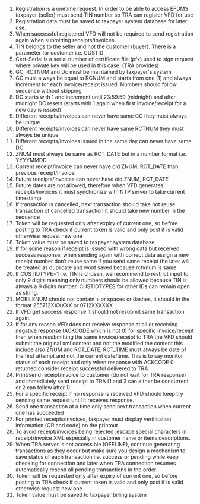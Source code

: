 1. Registration is a onetime request. In order to be able to access EFDMS taxpayer (seller)
   must send TIN number so TRA can register VFD for use
2. Registration data must be saved to taxpayer system database for later use.
3. When successful registered VFD will not be required to send registration again when
   submitting receipts/invoices.
4. TIN belongs to the seller and not the customer (buyer). There is a parameter for customer
   i.e. CUSTID
5. Cert-Serial is a serial number of certificate file (pfx) used to sign request where private key
   will be used in this case. (TRA provides)
6. GC, RCTNUM and Dc must be maintained by taxpayer's system
7. GC must always be equal to RCNUM and starts from one (1) and always increment for
      each invoice/receipt issued. Numbers should follow sequence without skipping
8. DC starts with 1 and increment until 23:59:59 (midnight) and after midnight DC resets
   (starts with 1 again when first invoice/receipt for a new day is issued)
9. Different receipts/invoices can never have same GC they must always be unique
10. Different receipts/invoices can never have same RCTNUM they must always be unique
11. Different receipts/invoices issued in the same day can never have same DC
12. ZNUM must always be same as RCT_DATE but in a number format i.e. YYYYMMDD
13. Current receipt/invoice can never have old ZNUM, RCT_DATE than previous
    receipt/invoice
14. Future receipts/invoices can never have old ZNUM, RCT_DATE
15. Future dates are not allowed, therefore when VFD generates receipts/invoices it must
    synchronize with NTP server to take current timestamp
16. If transaction is cancelled, next transaction should take not reuse transaction of cancelled
    transaction it should take new number in the sequence
17. Token will be requested only after expiry of current one, so before posting to TRA check
    if current token is valid and only post if is valid otherwise request new one
18. Token value must be saved to taxpayer system database
19. If for some reason if receipt is issued with wrong data but received success response,
    when sending again with correct data assign a new receipt number don’t reuse same if
    you send same receipt the later will be treated as duplicate and wont saved because
    rctvnum is same.
20. If CUSTIDTYPE=1 i.e. TIN is chosen, we recommend to restrict input to only 9 digits
    meaning only numbers should be allowed because TIN is always a 9 digits number.
    CUSTIDTYPES for other IDs can remain open as string.
21. MOBILENUM should not contain + or spaces or dashes, it should in the format
    255712XXXXXX or 0712XXXXXX
22. If VFD get success response it should not resubmit same transaction again.
23. If for any reason VFD does not receive response at all or receiving negative response
    (ACKCODE which is not 0) for specific invoice/receipt then when resubmitting the same
    invoice/receipt to TRA the VFD should submit the original xml content and not the modified
    the content this include also ZNUM and RCT_DATE, RCT_TIME must always be date of
    the first attempt and not the current date/time. This is to say monitor status of each receipt 
    and only when response with ACKCODE 0 returned consider receipt successful delivered
    to TRA
24. Print/send receipt/invoice to customer (do not wait for TRA response) and immediately
    send receipt to TRA (1 and 2 can either be concurrent or 2 can follow after 1)
25. For a specific receipt if no response is received VFD should keep try sending same request
    until it receives response.
26. Send one transaction at a time only send next transaction when current one has
    succeeded
27. For printed receipts/invoices, taxpayer must display verification information (QR and code)
    on the printout.
28. To avoid receipt/invoices being rejected ,escape special characters in receipt/invoice XML
    especially in customer name or items descriptions.
29. When TRA server is not accessible (OFFLINE), continue generating transactions as they
    occur but make sure you design a mechanism to save status of each transaction i.e.
    success or pending while keep checking for connection and later when TRA connection
    resumes automatically resend all pending transactions in the order.
30. Token will be requested only after expiry of current one, so before posting to TRA check
    if current token is valid and only post if is valid otherwise request new one
31. Token value must be saved to taxpayer billing system